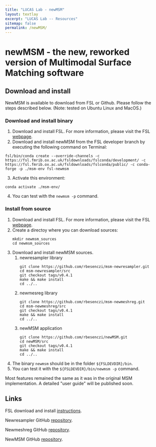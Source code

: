 ```yaml
---
title: "LUCAS Lab - newMSM"
layout: textlay
excerpt: "LUCAS Lab -- Resources"
sitemap: false
permalink: /newMSM/
---
```


# newMSM - the new, reworked version of Multimodal Surface Matching software

## Download and install
NewMSM is available to download from FSL or Github. Please follow the steps described below. (Note: tested on Ubuntu Linux and MacOS.)

### Download and install binary

1. Download and install FSL. For more information, please visit the FSL [webpage](https://fsl.fmrib.ox.ac.uk/fsl/fslwiki/).
2. Download and install newMSM from the FSL developer branch by executing the following command on Terminal:
```console
fsl/bin/conda create --override-channels -c https://fsl.fmrib.ox.ac.uk/fsldownloads/fslconda/development/ -c https://fsl.fmrib.ox.ac.uk/fsldownloads/fslconda/public/ -c conda-forge -p ./msm-env fsl-newmsm
```
3. Activate this environment:
```console
conda activate ./msm-env/
```
4. You can test with the `newmsm -p` command.

### Install from source

1. Download and install FSL. For more information, please visit the FSL [webpage](https://fsl.fmrib.ox.ac.uk/fsl/fslwiki/).
2. Create a directoy where you can download sources:
    ```console
    mkdir newmsm_sources
    cd newmsm_sources
    ```
3. Download and install newMSM sources.
    1.  newresampler library
        ```console
        git clone https://github.com/rbesenczi/msm-newresampler.git
        cd msm-newresampler/src
        git checkout tags/v0.4.1
        make && make install
        cd ../..
        ```
    2. newmesreg library
        ```console
        git clone https://github.com/rbesenczi/msm-newmeshreg.git
        cd msm-newmeshreg/src
        git checkout tags/v0.4.1
        make && make install
        cd ../..
        ```
    3. newMSM application
        ```console
        git clone https://github.com/rbesenczi/newMSM.git
        cd newMSM/src
        git checkout tags/v0.4.1
        make && make install
        cd ../..
        ```
3. The binary `newmsm` should be in the folder `${FSLDEVDIR}/bin`.
4. You can test it with the `${FSLDEVDIR}/bin/newmsm -p` command.

Most features remained the same as it was in the original MSM implementation. A detailed "user guide" will be published soon.

## Links

FSL download and install [instructions](https://fsl.fmrib.ox.ac.uk/fsl/fslwiki/FslInstallation).

Newresampler GitHub [repository](https://github.com/rbesenczi/msm-newresampler).

Newmeshreg GitHub [repository](https://github.com/rbesenczi/msm-newmeshreg).

NewMSM GitHub [repository](https://github.com/rbesenczi/newMSM).
